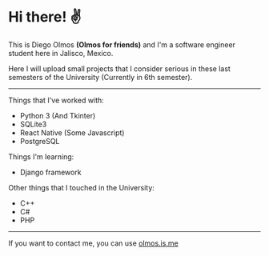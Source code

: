 # Hi there! ✌️ 
This is Diego Olmos **(Olmos for friends)** and I'm a software engineer student here in Jalisco, Mexico.

Here I will upload small projects that I consider serious in these last semesters of the University (Currently in 6th semester).

---

Things that I've worked with: 
* Python 3 (And Tkinter)
* SQLite3
* React Native (Some Javascript)
* PostgreSQL

Things I'm learning:
* Django framework

Other things that I touched in the University:
* C++
* C#
* PHP

---
If you want to contact me, you can use [olmos.is.me](https://www.facebook.com/olmos.is.me)